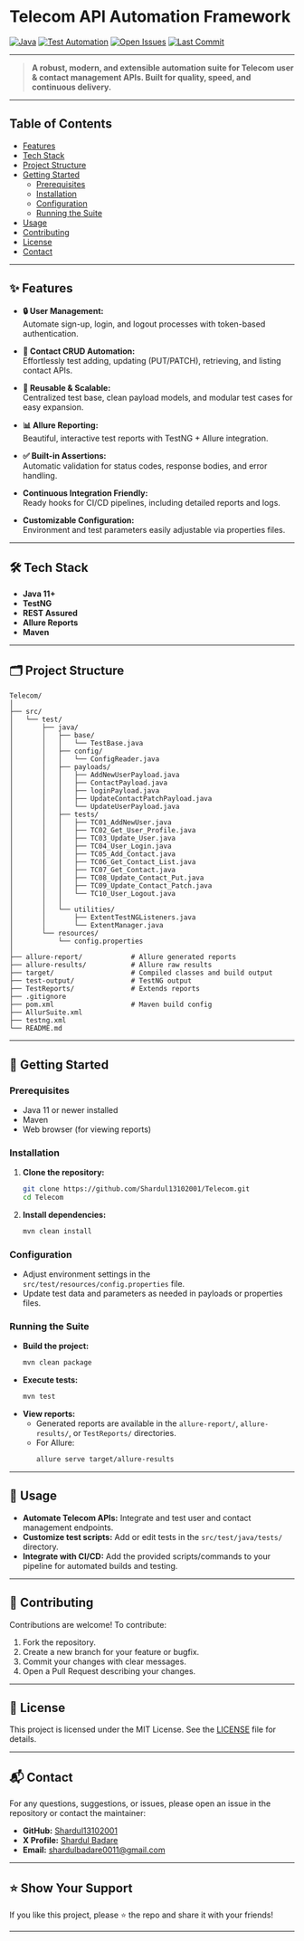 # Telecom API Automation Framework

[![Java](https://img.shields.io/badge/language-Java-blue.svg)](https://www.java.com/)
[![Test Automation](https://img.shields.io/badge/type-Test%20Automation-orange.svg)](https://github.com/Shardul13102001/Telecom)
[![Open Issues](https://img.shields.io/github/issues/Shardul13102001/Telecom.svg)](https://github.com/Shardul13102001/Telecom/issues)
[![Last Commit](https://img.shields.io/github/last-commit/Shardul13102001/Telecom.svg)](https://github.com/Shardul13102001/Telecom/commits/master)

---

> **A robust, modern, and extensible automation suite for Telecom user & contact management APIs. Built for quality, speed, and continuous delivery.**

---

## Table of Contents

- [Features](#-features)
- [Tech Stack](#-tech-stack)
- [Project Structure](#️-project-structure)
- [Getting Started](#-getting-started)
  - [Prerequisites](#prerequisites)
  - [Installation](#installation)
  - [Configuration](#configuration)
  - [Running the Suite](#running-the-suite)
- [Usage](#-usage)
- [Contributing](#-contributing)
- [License](#-license)
- [Contact](#-contact)

---

## ✨ Features

- **🔒 User Management:**  
  Automate sign-up, login, and logout processes with token-based authentication.

- **👥 Contact CRUD Automation:**  
  Effortlessly test adding, updating (PUT/PATCH), retrieving, and listing contact APIs.

- **🔄 Reusable & Scalable:**  
  Centralized test base, clean payload models, and modular test cases for easy expansion.

- **📊 Allure Reporting:**  
  Beautiful, interactive test reports with TestNG + Allure integration.

- **✅ Built-in Assertions:**  
  Automatic validation for status codes, response bodies, and error handling.

- **Continuous Integration Friendly:**  
  Ready hooks for CI/CD pipelines, including detailed reports and logs.

- **Customizable Configuration:**  
  Environment and test parameters easily adjustable via properties files.

---

## 🛠 Tech Stack

- **Java 11+**
- **TestNG**
- **REST Assured**
- **Allure Reports**
- **Maven**

---

## 🗂️ Project Structure

```
Telecom/
│
├── src/
│   └── test/
│       ├── java/
│       │   ├── base/
│       │   │   └── TestBase.java
│       │   ├── config/
│       │   │   └── ConfigReader.java
│       │   ├── payloads/
│       │   │   ├── AddNewUserPayload.java
│       │   │   ├── ContactPayload.java
│       │   │   ├── loginPayload.java
│       │   │   ├── UpdateContactPatchPayload.java
│       │   │   └── UpdateUserPayload.java
│       │   ├── tests/
│       │   │   ├── TC01_AddNewUser.java
│       │   │   ├── TC02_Get_User_Profile.java
│       │   │   ├── TC03_Update_User.java
│       │   │   ├── TC04_User_Login.java
│       │   │   ├── TC05_Add_Contact.java
│       │   │   ├── TC06_Get_Contact_List.java
│       │   │   ├── TC07_Get_Contact.java
│       │   │   ├── TC08_Update_Contact_Put.java
│       │   │   ├── TC09_Update_Contact_Patch.java
│       │   │   └── TC10_User_Logout.java
│       │   │
│       │   └── utilities/
│       │       ├── ExtentTestNGListeners.java
│       │       └── ExtentManager.java
│       └── resources/
│           └── config.properties
│
├── allure-report/            # Allure generated reports
├── allure-results/           # Allure raw results
├── target/                   # Compiled classes and build output
├── test-output/              # TestNG output
├── TestReports/              # Extends reports
├── .gitignore
├── pom.xml                   # Maven build config
├── AllurSuite.xml
├── testng.xml
└── README.md
```

---

## 🏁 Getting Started

### Prerequisites

- Java 11 or newer installed
- Maven
- Web browser (for viewing reports)

### Installation

1. **Clone the repository:**
   ```bash
   git clone https://github.com/Shardul13102001/Telecom.git
   cd Telecom
   ```

2. **Install dependencies:**
   ```bash
   mvn clean install
   ```

### Configuration

- Adjust environment settings in the `src/test/resources/config.properties` file.
- Update test data and parameters as needed in payloads or properties files.

### Running the Suite

- **Build the project:**
  ```bash
  mvn clean package
  ```
- **Execute tests:**
  ```bash
  mvn test
  ```
- **View reports:**
  - Generated reports are available in the `allure-report/`, `allure-results/`, or `TestReports/` directories.
  - For Allure:
    ```bash
    allure serve target/allure-results
    ```

---

## 🔬 Usage

- **Automate Telecom APIs:** Integrate and test user and contact management endpoints.
- **Customize test scripts:** Add or edit tests in the `src/test/java/tests/` directory.
- **Integrate with CI/CD:** Add the provided scripts/commands to your pipeline for automated builds and testing.

---

## 🤝 Contributing

Contributions are welcome! To contribute:

1. Fork the repository.
2. Create a new branch for your feature or bugfix.
3. Commit your changes with clear messages.
4. Open a Pull Request describing your changes.

---

## 📄 License

This project is licensed under the MIT License. See the [LICENSE](LICENSE) file for details.

---

## 📬 Contact

For any questions, suggestions, or issues, please open an issue in the repository or contact the maintainer:

- **GitHub:** [Shardul13102001](https://github.com/Shardul13102001)
- **X Profile:** [Shardul Badare](https://x.com/Shardul40031995)
- **Email:** shardulbadare0011@gmail.com

---

## ⭐️ Show Your Support

If you like this project, please ⭐️ the repo and share it with your friends!

---
